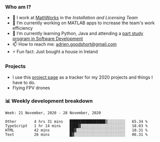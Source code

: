### Who am I?

<!--
**goodshort/goodshort** is a ✨ _special_ ✨ repository because its `README.md` (this file) appears on your GitHub profile.
-->

- 💼 I work at [MathWorks](https://www.mathworks.com/) in the _Installation and Licensing Team_
- 🔭 I’m currently working on MATLAB apps to increase the team's work efficiency
- 🌱 I’m currently learning Python, Java and attending a [part study program in Software Development](https://www.goodshort.me/who-am-i/studies#higher-diploma-in-software-development)
- 📫 How to reach me: adrien.goodshort@gmail.com
- ⚡ Fun fact: Just bought a house in Ireland

### Projects

- I use this [project page](https://github.com/users/goodshort/projects/1) as a tracker for my 2020 projects and things I have to do.
- Flying FPV drones

### 📊 Weekly development breakdown

<!--START_SECTION:waka-->
```text
Week: 21 November, 2020 - 28 November, 2020

Other        4 hrs 31 mins   ████████████████▒░░░░░░░░   65.34 % 
TypeScript   1 hr 14 mins    ████▓░░░░░░░░░░░░░░░░░░░░   18.03 % 
HTML         42 mins         ██▓░░░░░░░░░░░░░░░░░░░░░░   10.31 % 
Text         26 mins         █▓░░░░░░░░░░░░░░░░░░░░░░░   06.31 % 
```
<!--END_SECTION:waka-->
